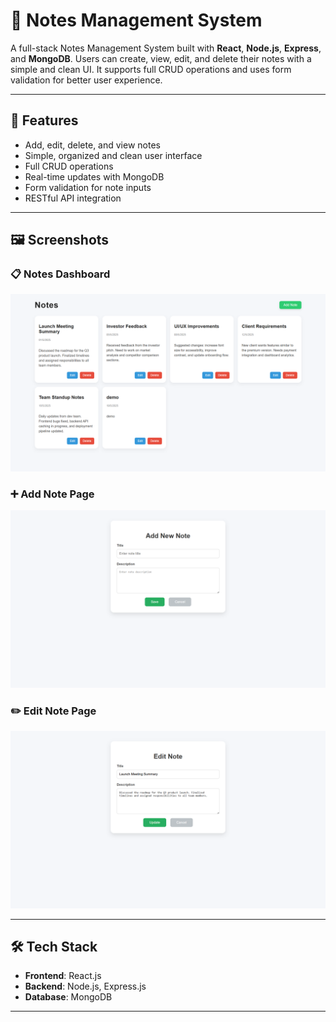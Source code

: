 # 📝 Notes Management System

A full-stack Notes Management System built with **React**, **Node.js**, **Express**, and **MongoDB**. Users can create, view, edit, and delete their notes with a simple and clean UI. It supports full CRUD operations and uses form validation for better user experience.

---

## 🚀 Features

- Add, edit, delete, and view notes
- Simple, organized and clean user interface  
- Full CRUD operations  
- Real-time updates with MongoDB
- Form validation for note inputs
- RESTful API integration

---

## 🖼️ Screenshots

### 📋 Notes Dashboard
![Notes Dashboard](screenshots/home.png)

### ➕ Add Note Page
![Add Note](screenshots/add.png)

### ✏️ Edit Note Page
![Edit Note](screenshots/edit.png)

---

## 🛠️ Tech Stack

- **Frontend**: React.js  
- **Backend**: Node.js, Express.js  
- **Database**: MongoDB

---
